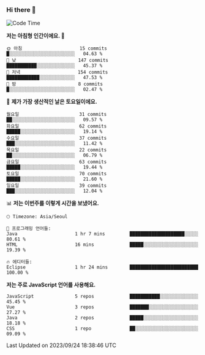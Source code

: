 ### Hi there 👋

<!--
**hi-aa/hi-aa** is a ✨ _special_ ✨ repository because its `README.md` (this file) appears on your GitHub profile.

Here are some ideas to get you started:

- 🔭 I’m currently working on ...
- 🌱 I’m currently learning ...
- 👯 I’m looking to collaborate on ...
- 🤔 I’m looking for help with ...
- 💬 Ask me about ...
- 📫 How to reach me: ...
- 😄 Pronouns: ...
- ⚡ Fun fact: ...
-->

<!--START_SECTION:waka-->
![Code Time](http://img.shields.io/badge/Code%20Time-9%20hrs%207%20mins-blue)

**저는 아침형 인간이에요. 🐤** 

```text
🌞 아침                     15 commits          █░░░░░░░░░░░░░░░░░░░░░░░░   04.63 % 
🌆 낮　                     147 commits         ███████████░░░░░░░░░░░░░░   45.37 % 
🌃 저녁                     154 commits         ████████████░░░░░░░░░░░░░   47.53 % 
🌙 밤　                     8 commits           █░░░░░░░░░░░░░░░░░░░░░░░░   02.47 % 
```
📅 **제가 가장 생산적인 날은 토요일이에요.** 

```text
월요일                      31 commits          ██░░░░░░░░░░░░░░░░░░░░░░░   09.57 % 
화요일                      62 commits          █████░░░░░░░░░░░░░░░░░░░░   19.14 % 
수요일                      37 commits          ███░░░░░░░░░░░░░░░░░░░░░░   11.42 % 
목요일                      22 commits          ██░░░░░░░░░░░░░░░░░░░░░░░   06.79 % 
금요일                      63 commits          █████░░░░░░░░░░░░░░░░░░░░   19.44 % 
토요일                      70 commits          █████░░░░░░░░░░░░░░░░░░░░   21.60 % 
일요일                      39 commits          ███░░░░░░░░░░░░░░░░░░░░░░   12.04 % 
```


📊 **저는 이번주를 이렇게 시간을 보냈어요.** 

```text
🕑︎ Timezone: Asia/Seoul

💬 프로그래밍 언어들: 
Java                     1 hr 7 mins         ████████████████████░░░░░   80.61 % 
HTML                     16 mins             █████░░░░░░░░░░░░░░░░░░░░   19.39 % 

🔥 에디터들: 
Eclipse                  1 hr 24 mins        █████████████████████████   100.00 % 
```

**저는 주로 JavaScript 언어를 사용해요.** 

```text
JavaScript               5 repos             ███████████░░░░░░░░░░░░░░   45.45 % 
Vue                      3 repos             ███████░░░░░░░░░░░░░░░░░░   27.27 % 
Java                     2 repos             █████░░░░░░░░░░░░░░░░░░░░   18.18 % 
CSS                      1 repo              ██░░░░░░░░░░░░░░░░░░░░░░░   09.09 % 
```




 Last Updated on 2023/09/24 18:38:46 UTC
<!--END_SECTION:waka-->
